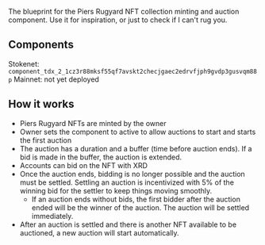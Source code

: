 The blueprint for the Piers Rugyard NFT collection minting and auction component. Use it for inspiration, or just to check if I can't rug you.

## Components

Stokenet: `component_tdx_2_1cz3r88mksf55qf7avskt2checjgaec2edrvfjph9gvdp3gusvqm88p`
Mainnet: not yet deployed

## How it works

* Piers Rugyard NFTs are minted by the owner
* Owner sets the component to active to allow auctions to start and starts the first auction
* The auction has a duration and a buffer (time before auction ends). If a bid is made in the buffer, the auction is extended. 
* Accounts can bid on the NFT with XRD
* Once the auction ends, bidding is no longer possible and the auction must be settled. Settling an auction is incentivized with 5% of the winning bid for the settler to keep things moving smoothly.
    * If an auction ends without bids, the first bidder after the auction ended will be the winner of the auction. The auction will be settled immediately.
* After an auction is settled and there is another NFT available to be auctioned, a new auction will start automatically.

